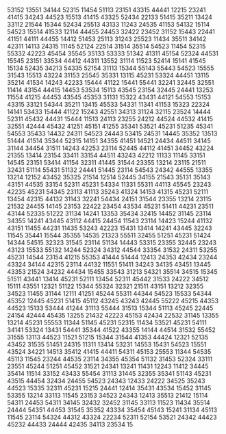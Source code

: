 53152 13551 34144 52315 11454 51113 23151 43315 44441 12215 23241 41415 34243 44523 15513 41415 43325 52434 22133 51415 35211 13424 33112 21544 15344 52434 25513 43133 11243 24535 41153 54132 15114 54523 15514 41533 12114 44455 24453 32422 23452 31152 15443 22441 41151 44111 44455 14412 51453 25113 31243 25523 11434 35511 34142 42311 14113 24315 11145 52124 22514 31514 35514 54523 11454 52315 55332 42223 45454 35545 35133 53333 51342 41311 45154 52324 44531 15545 23151 33534 44412 44311 13552 31114 11523 52414 15141 41545 15134 52435 34213 54335 52154 31113 15344 55143 55443 54523 15555 31543 15513 43224 31153 25545 35331 13115 45231 53324 44451 13115 35214 41534 14243 42233 15444 41122 15441 55441 32241 32445 32551 11414 43154 44415 14453 53534 15113 43545 23154 32445 24441 13253 11554 41215 44453 43545 45353 31131 15322 43431 44121 54553 15153 43315 33121 54344 35211 13415 45533 54331 11341 41153 15323 22324 14141 53433 15444 41122 15243 42551 34313 31124 32115 23524 14444 52311 45432 44431 15444 11513 24113 23255 24212 44524 44532 41415 32551 42444 45432 41251 45151 41255 35341 53521 45231 51235 45341 54553 35433 14432 24311 54523 24443 53415 24531 14445 35352 13513 51444 41514 35344 52315 14151 34355 41451 14521 24434 44511 34145 31144 34454 31511 14243 42253 23114 52445 44112 41451 34452 43224 21355 13414 23154 33411 33154 44511 43243 42212 11133 11145 33151 14545 23151 53414 41154 32311 41445 31544 23355 13214 23115 21511 32431 51114 55431 51132 24441 51445 23114 54543 24342 44555 13355 13214 12152 43452 35325 21514 12514 52445 34155 21543 35131 35143 43151 44535 33154 52311 45231 54334 11331 55311 44113 45545 23243 42235 45231 54345 23113 41113 35243 41324 14153 41315 45231 52111 13454 42315 44132 31143 32241 54434 24151 31544 23355 13214 23115 21532 24455 14145 23153 22422 23454 43534 45231 51411 44231 23511 43144 52335 51222 31134 14241 13353 35434 32415 14452 31145 23114 34355 14241 43445 43112 44415 24454 11543 23114 14423 15244 41132 43151 11455 44231 11435 53243 42223 15431 13414 14241 43445 32243 11545 35441 15544 35355 14535 21323 55511 32455 51251 45231 51424 14344 54515 32323 31545 23114 51134 14443 53315 23355 32445 23243 43123 15533 55132 14244 52324 34312 44544 33354 31532 24311 53255 45231 14544 23154 41215 55353 41444 51444 12413 24353 42434 23244 43324 34144 42315 23114 44132 11551 51411 34243 34135 43451 13445 43353 21524 34232 44434 15455 33543 31213 54321 35514 34515 15345 51511 43441 13414 45231 52111 13454 52311 45442 31533 24222 34512 15111 43551 12321 51122 15344 55324 32321 21511 43151 13212 32355 34523 11455 31144 12111 41251 45244 55311 44344 54523 15533 54344 45352 12445 45231 51415 45112 43245 43243 42445 55222 45215 44353 44523 15133 53444 41244 31113 55444 31513 15344 51113 45245 22445 24154 42444 45435 13255 21432 42223 45153 42434 22532 31145 13355 13214 45231 55553 11344 51145 45231 52315 11434 53521 45231 54111 34141 53324 13431 54441 35344 41522 43355 14144 44514 31532 55452 31555 13113 44523 11521 51215 15344 31544 41353 44424 12321 52135 43452 31535 51451 24315 11311 13414 53231 14553 15431 54523 15551 43524 34221 14513 35412 41415 44411 54311 45153 25553 11344 54535 45113 11545 23244 44535 23114 34355 45354 51132 31453 52324 33111 23551 45244 51251 45452 31521 24341 13241 11431 12243 11412 34445 35414 11514 33152 43433 55454 31113 31445 32355 35341 51143 45231 43515 44454 32434 24455 54523 24343 12433 24222 34525 35243 44523 15335 32311 45231 15215 24441 12414 35431 43534 15452 31145 53355 13214 33113 11545 23153 34523 24343 12413 35513 21412 15114 54311 24453 54311 34145 32432 32452 31145 33113 11523 11434 35514 24444 54351 44453 31545 35352 43334 35454 45143 15241 31134 45113 11545 23114 54324 44312 43324 22234 52311 52154 53521 24342 44423 45232 44433 24444 42435 34113 23534 15


